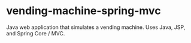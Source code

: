 # vending-machine-spring-mvc
Java web application that simulates a vending machine. Uses Java, JSP, and Spring Core / MVC.
